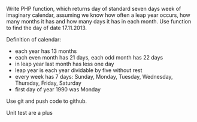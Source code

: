 
Write PHP function, which returns day of standard seven days week of imaginary calendar, assuming we know how often a leap year occurs, how many months it has and how many days it has in each month. Use function to find the day of date 17.11.2013.

Definition of calendar:

- each year has 13 months
- each even month has 21 days, each odd month has 22 days
- in leap year last month has less one day
- leap year is each year dividable by five without rest
- every week has 7 days: Sunday, Monday, Tuesday, Wednesday, Thursday, Friday, Saturday
- first day of year 1990 was Monday  

Use git and push code to github.


Unit test are a plus
